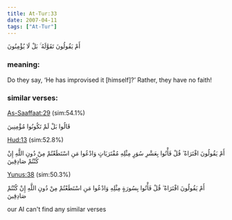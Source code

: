 ```yaml
---
title: At-Tur:33
date: 2007-04-11
tags: ["At-Tur"]
---
```

أَمْ يَقُولُونَ تَقَوَّلَهُ ۚ بَلْ لَا يُؤْمِنُونَ
### meaning: 
Do they say, ‘He has improvised it [himself]?’ Rather, they have no faith!
### similar verses: 

[As-Saaffaat:29](/37/29) (sim:54.1%)

قَالُوا بَلْ لَمْ تَكُونُوا مُؤْمِنِينَ

[Hud:13](/11/13) (sim:52.8%)

أَمْ يَقُولُونَ افْتَرَاهُ ۖ قُلْ فَأْتُوا بِعَشْرِ سُوَرٍ مِثْلِهِ مُفْتَرَيَاتٍ وَادْعُوا مَنِ اسْتَطَعْتُمْ مِنْ دُونِ اللَّهِ إِنْ كُنْتُمْ صَادِقِينَ

[Yunus:38](/10/38) (sim:50.3%)

أَمْ يَقُولُونَ افْتَرَاهُ ۖ قُلْ فَأْتُوا بِسُورَةٍ مِثْلِهِ وَادْعُوا مَنِ اسْتَطَعْتُمْ مِنْ دُونِ اللَّهِ إِنْ كُنْتُمْ صَادِقِينَ

our AI can't find any similar verses

